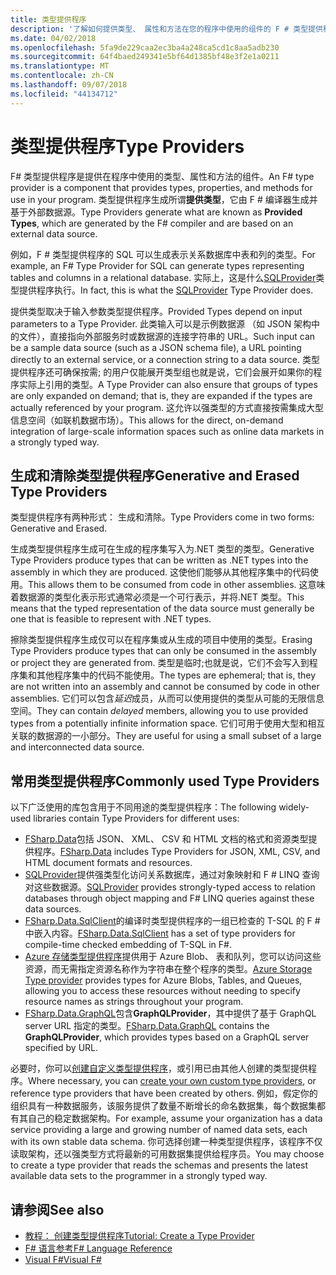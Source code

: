 ```yaml
---
title: 类型提供程序
description: '了解如何提供类型、 属性和方法在您的程序中使用的组件的 F # 类型提供程序。'
ms.date: 04/02/2018
ms.openlocfilehash: 5fa9de229caa2ec3ba4a248ca5cd1c8aa5adb230
ms.sourcegitcommit: 64f4baed249341e5bf64d1385bf48e3f2e1a0211
ms.translationtype: MT
ms.contentlocale: zh-CN
ms.lasthandoff: 09/07/2018
ms.locfileid: "44134712"
---
```

# <a name="type-providers"></a><span data-ttu-id="efa5b-103">类型提供程序</span><span class="sxs-lookup"><span data-stu-id="efa5b-103">Type Providers</span></span>

<span data-ttu-id="efa5b-104">F# 类型提供程序是提供在程序中使用的类型、属性和方法的组件。</span><span class="sxs-lookup"><span data-stu-id="efa5b-104">An F# type provider is a component that provides types, properties, and methods for use in your program.</span></span> <span data-ttu-id="efa5b-105">类型提供程序生成所谓**提供类型**，它由 F # 编译器生成并基于外部数据源。</span><span class="sxs-lookup"><span data-stu-id="efa5b-105">Type Providers generate what are known as **Provided Types**, which are generated by the F# compiler and are based on an external data source.</span></span>

<span data-ttu-id="efa5b-106">例如，F # 类型提供程序的 SQL 可以生成表示关系数据库中表和列的类型。</span><span class="sxs-lookup"><span data-stu-id="efa5b-106">For example, an F# Type Provider for SQL can generate types representing tables and columns in a relational database.</span></span> <span data-ttu-id="efa5b-107">实际上，这是什么[SQLProvider](https://fsprojects.github.io/SQLProvider/)类型提供程序执行。</span><span class="sxs-lookup"><span data-stu-id="efa5b-107">In fact, this is what the [SQLProvider](https://fsprojects.github.io/SQLProvider/) Type Provider does.</span></span>

<span data-ttu-id="efa5b-108">提供类型取决于输入参数类型提供程序。</span><span class="sxs-lookup"><span data-stu-id="efa5b-108">Provided Types depend on input parameters to a Type Provider.</span></span> <span data-ttu-id="efa5b-109">此类输入可以是示例数据源 （如 JSON 架构中的文件），直接指向外部服务时或数据源的连接字符串的 URL。</span><span class="sxs-lookup"><span data-stu-id="efa5b-109">Such input can be a sample data source (such as a JSON schema file), a URL pointing directly to an external service, or a connection string to a data source.</span></span> <span data-ttu-id="efa5b-110">类型提供程序还可确保按需; 的用户仅能展开类型组也就是说，它们会展开如果你的程序实际上引用的类型。</span><span class="sxs-lookup"><span data-stu-id="efa5b-110">A Type Provider can also ensure that groups of types are only expanded on demand; that is, they are expanded if the types are actually referenced by your program.</span></span> <span data-ttu-id="efa5b-111">这允许以强类型的方式直接按需集成大型信息空间（如联机数据市场）。</span><span class="sxs-lookup"><span data-stu-id="efa5b-111">This allows for the direct, on-demand integration of large-scale information spaces such as online data markets in a strongly typed way.</span></span>

## <a name="generative-and-erased-type-providers"></a><span data-ttu-id="efa5b-112">生成和清除类型提供程序</span><span class="sxs-lookup"><span data-stu-id="efa5b-112">Generative and Erased Type Providers</span></span>

<span data-ttu-id="efa5b-113">类型提供程序有两种形式： 生成和清除。</span><span class="sxs-lookup"><span data-stu-id="efa5b-113">Type Providers come in two forms: Generative and Erased.</span></span>

<span data-ttu-id="efa5b-114">生成类型提供程序生成可在生成的程序集写入为.NET 类型的类型。</span><span class="sxs-lookup"><span data-stu-id="efa5b-114">Generative Type Providers produce types that can be written as .NET types into the assembly in which they are produced.</span></span> <span data-ttu-id="efa5b-115">这使他们能够从其他程序集中的代码使用。</span><span class="sxs-lookup"><span data-stu-id="efa5b-115">This allows them to be consumed from code in other assemblies.</span></span> <span data-ttu-id="efa5b-116">这意味着数据源的类型化表示形式通常必须是一个可行表示，并将.NET 类型。</span><span class="sxs-lookup"><span data-stu-id="efa5b-116">This means that the typed representation of the data source must generally be one that is feasible to represent with .NET types.</span></span>

<span data-ttu-id="efa5b-117">擦除类型提供程序生成仅可以在程序集或从生成的项目中使用的类型。</span><span class="sxs-lookup"><span data-stu-id="efa5b-117">Erasing Type Providers produce types that can only be consumed in the assembly or project they are generated from.</span></span> <span data-ttu-id="efa5b-118">类型是临时;也就是说，它们不会写入到程序集和其他程序集中的代码不能使用。</span><span class="sxs-lookup"><span data-stu-id="efa5b-118">The types are ephemeral; that is, they are not written into an assembly and cannot be consumed by code in other assemblies.</span></span> <span data-ttu-id="efa5b-119">它们可以包含*延迟*成员，从而可以使用提供的类型从可能的无限信息空间。</span><span class="sxs-lookup"><span data-stu-id="efa5b-119">They can contain *delayed* members, allowing you to use provided types from a potentially infinite information space.</span></span> <span data-ttu-id="efa5b-120">它们可用于使用大型和相互关联的数据源的一小部分。</span><span class="sxs-lookup"><span data-stu-id="efa5b-120">They are useful for using a small subset of a large and interconnected data source.</span></span>

## <a name="commonly-used-type-providers"></a><span data-ttu-id="efa5b-121">常用类型提供程序</span><span class="sxs-lookup"><span data-stu-id="efa5b-121">Commonly used Type Providers</span></span>

<span data-ttu-id="efa5b-122">以下广泛使用的库包含用于不同用途的类型提供程序：</span><span class="sxs-lookup"><span data-stu-id="efa5b-122">The following widely-used libraries contain Type Providers for different uses:</span></span>

- <span data-ttu-id="efa5b-123">[FSharp.Data](https://fsharp.github.io/FSharp.Data/)包括 JSON、 XML、 CSV 和 HTML 文档的格式和资源类型提供程序。</span><span class="sxs-lookup"><span data-stu-id="efa5b-123">[FSharp.Data](https://fsharp.github.io/FSharp.Data/) includes Type Providers for JSON, XML, CSV, and HTML document formats and resources.</span></span>
- <span data-ttu-id="efa5b-124">[SQLProvider](https://fsprojects.github.io/SQLProvider/)提供强类型化访问关系数据库，通过对象映射和 F # LINQ 查询对这些数据源。</span><span class="sxs-lookup"><span data-stu-id="efa5b-124">[SQLProvider](https://fsprojects.github.io/SQLProvider/) provides strongly-typed access to relation databases through object mapping and F# LINQ queries against these data sources.</span></span>
- <span data-ttu-id="efa5b-125">[FSharp.Data.SqlClient](https://fsprojects.github.io/FSharp.Data.SqlClient/)的编译时类型提供程序的一组已检查的 T-SQL 的 F # 中嵌入内容。</span><span class="sxs-lookup"><span data-stu-id="efa5b-125">[FSharp.Data.SqlClient](https://fsprojects.github.io/FSharp.Data.SqlClient/) has a set of type providers for compile-time checked embedding of T-SQL in F#.</span></span>
- <span data-ttu-id="efa5b-126">[Azure 存储类型提供程序](https://fsprojects.github.io/AzureStorageTypeProvider/)提供用于 Azure Blob、 表和队列，您可以访问这些资源，而无需指定资源名称作为字符串在整个程序的类型。</span><span class="sxs-lookup"><span data-stu-id="efa5b-126">[Azure Storage Type provider](https://fsprojects.github.io/AzureStorageTypeProvider/) provides types for Azure Blobs, Tables, and Queues, allowing you to access these resources without needing to specify resource names as strings throughout your program.</span></span>
- <span data-ttu-id="efa5b-127">[FSharp.Data.GraphQL](https://fsprojects.github.io/FSharp.Data.GraphQL/index.html)包含**GraphQLProvider**，其中提供了基于 GraphQL server URL 指定的类型。</span><span class="sxs-lookup"><span data-stu-id="efa5b-127">[FSharp.Data.GraphQL](https://fsprojects.github.io/FSharp.Data.GraphQL/index.html) contains the **GraphQLProvider**, which provides types based on a GraphQL server specified by URL.</span></span>

<span data-ttu-id="efa5b-128">必要时，你可以[创建自定义类型提供程序](creating-a-type-provider.md)，或引用已由其他人创建的类型提供程序。</span><span class="sxs-lookup"><span data-stu-id="efa5b-128">Where necessary, you can [create your own custom type providers](creating-a-type-provider.md), or reference type providers that have been created by others.</span></span> <span data-ttu-id="efa5b-129">例如，假定你的组织具有一种数据服务，该服务提供了数量不断增长的命名数据集，每个数据集都有其自己的稳定数据架构。</span><span class="sxs-lookup"><span data-stu-id="efa5b-129">For example, assume your organization has a data service providing a large and growing number of named data sets, each with its own stable data schema.</span></span> <span data-ttu-id="efa5b-130">你可选择创建一种类型提供程序，该程序不仅读取架构，还以强类型方式将最新的可用数据集提供给程序员。</span><span class="sxs-lookup"><span data-stu-id="efa5b-130">You may choose to create a type provider that reads the schemas and presents the latest available data sets to the programmer in a strongly typed way.</span></span>

## <a name="see-also"></a><span data-ttu-id="efa5b-131">请参阅</span><span class="sxs-lookup"><span data-stu-id="efa5b-131">See also</span></span>

- [<span data-ttu-id="efa5b-132">教程： 创建类型提供程序</span><span class="sxs-lookup"><span data-stu-id="efa5b-132">Tutorial: Create a Type Provider</span></span>](creating-a-type-provider.md)
- [<span data-ttu-id="efa5b-133">F# 语言参考</span><span class="sxs-lookup"><span data-stu-id="efa5b-133">F# Language Reference</span></span>](../../language-reference/index.md)
- [<span data-ttu-id="efa5b-134">Visual F#</span><span class="sxs-lookup"><span data-stu-id="efa5b-134">Visual F#</span></span>](../../index.md)
